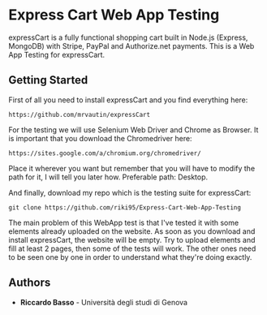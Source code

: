 # Express Cart Web App Testing
expressCart is a fully functional shopping cart built in Node.js (Express, MongoDB) with Stripe, PayPal and Authorize.net payments. This is a Web App Testing for expressCart.

## Getting Started
First of all you need to install expressCart and you find everything here:

```
https://github.com/mrvautin/expressCart
```
For the testing we will use Selenium Web Driver and Chrome as Browser. It is important that you download the Chromedriver here:
```
https://sites.google.com/a/chromium.org/chromedriver/
```
Place it wherever you want but remember that you will have to modify the path for it, I will tell you later how. Preferable path: Desktop.

And finally, download my repo which is the testing suite for expressCart:
```
git clone https://github.com/riki95/Express-Cart-Web-App-Testing
```
The main problem of this WebApp test is that I've tested it with some elements already uploaded on the website. As soon as you download and install expressCart, the website will be empty. Try to upload elements and fill at least 2 pages, then some of the tests will work. The other ones need to be seen one by one in order to understand what they're doing exactly.

## Authors

* **Riccardo Basso** - Università degli studi di Genova
